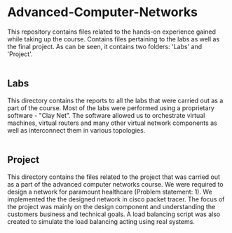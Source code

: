 # Advanced-Computer-Networks
This repository contains files related to the hands-on experience gained while taking up the course. Contains files pertaining to the labs as well as the final project. As can be seen, it contains two folders: 'Labs' and 'Project'.
<br><br>
## Labs
This directory contains the reports to all the labs that were carried out as a part of the course. Most of the labs were performed using a proprietary software - "Clay Net". The software allowed us to orchestrate virtual machines, virtual routers and many other virtual network components as well as interconnect them in various topologies.
<br><br>
## Project 
This directory contains the files related to the project that was carried out as a part of the advanced computer networks course. We were required to design a network for paramount healthcare (Problem statement: 1). We implemented the the designed network in cisco packet tracer. The focus of the project was mainly on the design component and understanding the customers business and technical goals. A load balancing script was also created to simulate the load balancing acting using real systems.  

